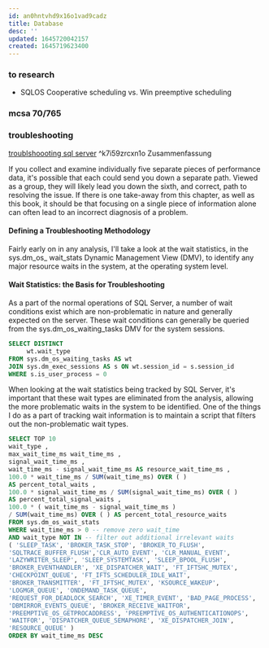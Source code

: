 ```yaml
---
id: an0hntvhd9x16o1vad9cadz
title: Database
desc: ''
updated: 1645720042157
created: 1645719623400
---
```


### to research
- SQLOS Cooperative scheduling vs. Win preemptive scheduling

###  mcsa 70/765


### troubleshooting
[troublshoooting sql server](https://assets.red-gate.com/community/books/troubleshooting-sql-server-accidental-dba.pdf)   ^k7i59zrcxn1o
Zusammenfassung  

If you collect and examine individually five separate pieces of performance data, it's
possible that each could send you down a separate path. Viewed as a group, they will
likely lead you down the sixth, and correct, path to resolving the issue. If there is one
take-away from this chapter, as well as this book, it should be that focusing on a single
piece of information alone can often lead to an incorrect diagnosis of a problem.  

#### Defining a Troubleshooting Methodology
Fairly early on in any analysis, I'll take a look at the wait statistics, in the sys.dm_os_
wait_stats Dynamic Management View (DMV), to identify any major resource waits in
the system, at the operating system level.  

#### Wait Statistics: the Basis for Troubleshooting
As a part of the normal operations of SQL Server, a number of wait conditions exist
which are non-problematic in nature and generally expected on the server. These wait
conditions can generally be queried from the sys.dm_os_waiting_tasks DMV for the
system sessions.

```SQL
SELECT DISTINCT
     wt.wait_type
FROM sys.dm_os_waiting_tasks AS wt
JOIN sys.dm_exec_sessions AS s ON wt.session_id = s.session_id
WHERE s.is_user_process = 0
```

When looking at the wait statistics being tracked by SQL Server, it's important that these
wait types are eliminated from the analysis, allowing the more problematic waits in the
system to be identified. One of the things I do as a part of tracking wait information is to
maintain a script that filters out the non-problematic wait types.

```SQL
SELECT TOP 10
wait_type ,
max_wait_time_ms wait_time_ms ,
signal_wait_time_ms ,
wait_time_ms - signal_wait_time_ms AS resource_wait_time_ms ,
100.0 * wait_time_ms / SUM(wait_time_ms) OVER ( )
AS percent_total_waits ,
100.0 * signal_wait_time_ms / SUM(signal_wait_time_ms) OVER ( )
AS percent_total_signal_waits ,
100.0 * ( wait_time_ms - signal_wait_time_ms )
/ SUM(wait_time_ms) OVER ( ) AS percent_total_resource_waits
FROM sys.dm_os_wait_stats
WHERE wait_time_ms > 0 -- remove zero wait_time
AND wait_type NOT IN -- filter out additional irrelevant waits
( 'SLEEP_TASK', 'BROKER_TASK_STOP', 'BROKER_TO_FLUSH',
'SQLTRACE_BUFFER_FLUSH','CLR_AUTO_EVENT', 'CLR_MANUAL_EVENT',
'LAZYWRITER_SLEEP', 'SLEEP_SYSTEMTASK', 'SLEEP_BPOOL_FLUSH',
'BROKER_EVENTHANDLER', 'XE_DISPATCHER_WAIT', 'FT_IFTSHC_MUTEX',
'CHECKPOINT_QUEUE', 'FT_IFTS_SCHEDULER_IDLE_WAIT',
'BROKER_TRANSMITTER', 'FT_IFTSHC_MUTEX', 'KSOURCE_WAKEUP',
'LOGMGR_QUEUE', 'ONDEMAND_TASK_QUEUE',
'REQUEST_FOR_DEADLOCK_SEARCH', 'XE_TIMER_EVENT', 'BAD_PAGE_PROCESS',
'DBMIRROR_EVENTS_QUEUE', 'BROKER_RECEIVE_WAITFOR',
'PREEMPTIVE_OS_GETPROCADDRESS', 'PREEMPTIVE_OS_AUTHENTICATIONOPS',
'WAITFOR', 'DISPATCHER_QUEUE_SEMAPHORE', 'XE_DISPATCHER_JOIN',
'RESOURCE_QUEUE' )
ORDER BY wait_time_ms DESC
```

